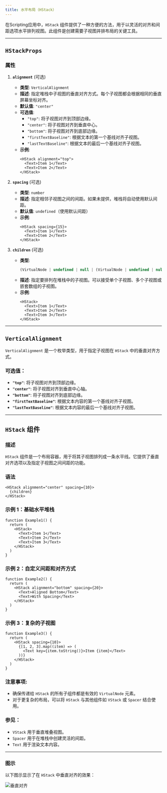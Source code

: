 ```yaml
---
title: 水平布局（HStack）
---
```

在Scripting应用中，`HStack` 组件提供了一种方便的方法，用于以灵活的对齐和间距选项水平排列视图。此组件是创建需要子视图并排布局的关键工具。

---

## `HStackProps`

### 属性

1. **`alignment`** (可选)
   - **类型**: `VerticalAlignment`
   - **描述**: 指定堆栈中子视图的垂直对齐方式。每个子视图都会根据相同的垂直屏幕坐标对齐。
   - **默认值**: `"center"`
   - **可选值**:
     - `"top"`: 将子视图对齐到顶部边缘。
     - `"center"`: 将子视图对齐到垂直中心。
     - `"bottom"`: 将子视图对齐到底部边缘。
     - `"firstTextBaseline"`: 根据文本的第一个基线对齐子视图。
     - `"lastTextBaseline"`: 根据文本的最后一个基线对齐子视图。
   - **示例**:
     ```tsx
     <HStack alignment="top">
       <Text>Item 1</Text>
       <Text>Item 2</Text>
     </HStack>
     ```

2. **`spacing`** (可选)
   - **类型**: `number`
   - **描述**: 指定相邻子视图之间的间距。如果未提供，堆栈将自动使用默认间距。
   - **默认值**: `undefined`（使用默认间距）
   - **示例**:
     ```tsx
     <HStack spacing={15}>
       <Text>Item 1</Text>
       <Text>Item 2</Text>
     </HStack>
     ```

3. **`children`** (可选)
   - **类型**: 
     ```ts
     (VirtualNode | undefined | null | (VirtualNode | undefined | null)[])[] | VirtualNode | undefined
     ```
   - **描述**: 指定要排列在堆栈中的子视图。可以接受单个子视图、多个子视图或嵌套数组的子视图。
   - **示例**:
     ```tsx
     <HStack>
       <Text>Item 1</Text>
       <Text>Item 2</Text>
       <Text>Item 3</Text>
     </HStack>
     ```

---

## `VerticalAlignment`

`VerticalAlignment` 是一个枚举类型，用于指定子视图在 `HStack` 中的垂直对齐方式。

### 可选值：
- **`"top"`**: 将子视图对齐到顶部边缘。
- **`"center"`**: 将子视图对齐到垂直中心轴。
- **`"bottom"`**: 将子视图对齐到底部边缘。
- **`"firstTextBaseline"`**: 根据文本内容的第一个基线对齐子视图。
- **`"lastTextBaseline"`**: 根据文本内容的最后一个基线对齐子视图。

---

## **`HStack` 组件**

### 描述

`HStack` 组件是一个布局容器，用于将其子视图排列成一条水平线。它提供了垂直对齐选项以及指定子视图之间间距的功能。

### 语法
```tsx
<HStack alignment="center" spacing={10}>
  {children}
</HStack>
```

### 示例 1：基础水平堆栈
```tsx
function Example1() {
  return (
    <HStack>
      <Text>Item 1</Text>
      <Text>Item 2</Text>
      <Text>Item 3</Text>
    </HStack>
  )
}
```

### 示例 2：自定义间距和对齐方式
```tsx
function Example2() {
  return (
    <HStack alignment="bottom" spacing={20}>
      <Text>Aligned Bottom</Text>
      <Text>With Spacing</Text>
    </HStack>
  )
}
```

### 示例 3：复杂的子视图
```tsx
function Example3() {
  return (
    <HStack spacing={10}>
      {[1, 2, 3].map((item) => (
        <Text key={item.toString()}>Item {item}</Text>
      ))}
    </HStack>
  )
}
```

### 注意事项:
- 确保传递给 `HStack` 的所有子组件都是有效的 `VirtualNode` 元素。
- 对于更复杂的布局，可以将 `HStack` 与其他组件如 `VStack` 或 `Spacer` 结合使用。

### 参见：
- `VStack` 用于垂直堆叠视图。
- `Spacer` 用于在堆栈中创建灵活的间距。
- `Text` 用于渲染文本内容。

---

### 图示
以下图示显示了在 `HStack` 中垂直对齐的效果：

![垂直对齐](https://docs-assets.developer.apple.com/published/a63aa800a94319cd283176a8b21bb7af/VerticalAlignment-1-iOS@2x.png)